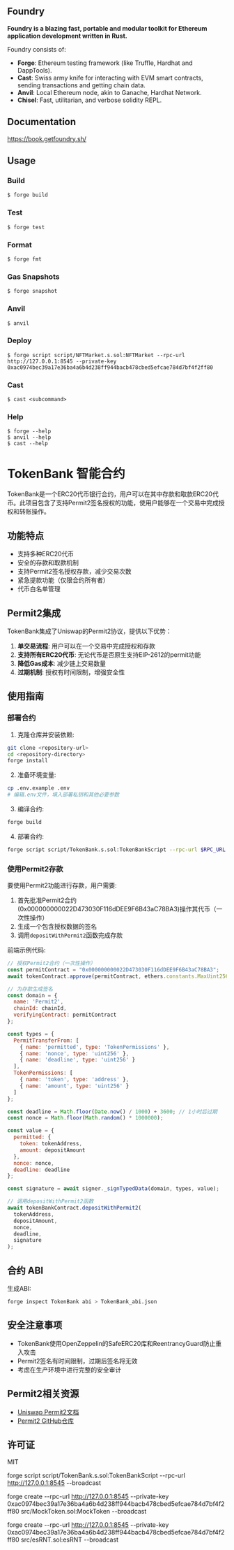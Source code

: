 ## Foundry

**Foundry is a blazing fast, portable and modular toolkit for Ethereum application development written in Rust.**

Foundry consists of:

-   **Forge**: Ethereum testing framework (like Truffle, Hardhat and DappTools).
-   **Cast**: Swiss army knife for interacting with EVM smart contracts, sending transactions and getting chain data.
-   **Anvil**: Local Ethereum node, akin to Ganache, Hardhat Network.
-   **Chisel**: Fast, utilitarian, and verbose solidity REPL.

## Documentation

https://book.getfoundry.sh/

## Usage

### Build

```shell
$ forge build
```

### Test

```shell
$ forge test
```

### Format

```shell
$ forge fmt
```

### Gas Snapshots

```shell
$ forge snapshot
```

### Anvil

```shell
$ anvil
```

### Deploy

```shell
$ forge script script/NFTMarket.s.sol:NFTMarket --rpc-url http://127.0.0.1:8545 --private-key 0xac0974bec39a17e36ba4a6b4d238ff944bacb478cbed5efcae784d7bf4f2ff80
```

### Cast

```shell
$ cast <subcommand>
```

### Help

```shell
$ forge --help
$ anvil --help
$ cast --help
```

# TokenBank 智能合约

TokenBank是一个ERC20代币银行合约，用户可以在其中存款和取款ERC20代币。此项目包含了支持Permit2签名授权的功能，使用户能够在一个交易中完成授权和转账操作。

## 功能特点

- 支持多种ERC20代币
- 安全的存款和取款机制
- 支持Permit2签名授权存款，减少交易次数
- 紧急提款功能（仅限合约所有者）
- 代币白名单管理

## Permit2集成

TokenBank集成了Uniswap的Permit2协议，提供以下优势：

1. **单交易流程**: 用户可以在一个交易中完成授权和存款
2. **支持所有ERC20代币**: 无论代币是否原生支持EIP-2612的permit功能
3. **降低Gas成本**: 减少链上交易数量
4. **过期机制**: 授权有时间限制，增强安全性

## 使用指南

### 部署合约

1. 克隆仓库并安装依赖:
```bash
git clone <repository-url>
cd <repository-directory>
forge install
```

2. 准备环境变量:
```bash
cp .env.example .env
# 编辑.env文件，填入部署私钥和其他必要参数
```

3. 编译合约:
```bash
forge build
```

4. 部署合约:
```bash
forge script script/TokenBank.s.sol:TokenBankScript --rpc-url $RPC_URL --broadcast --verify -vvvv
```

### 使用Permit2存款

要使用Permit2功能进行存款，用户需要:

1. 首先批准Permit2合约(0x000000000022D473030F116dDEE9F6B43aC78BA3)操作其代币（一次性操作）
2. 生成一个包含授权数据的签名
3. 调用`depositWithPermit2`函数完成存款

前端示例代码:
```javascript
// 授权Permit2合约（一次性操作）
const permitContract = "0x000000000022D473030F116dDEE9F6B43aC78BA3";
await tokenContract.approve(permitContract, ethers.constants.MaxUint256);

// 为存款生成签名
const domain = {
  name: 'Permit2',
  chainId: chainId,
  verifyingContract: permitContract
};

const types = {
  PermitTransferFrom: [
    { name: 'permitted', type: 'TokenPermissions' },
    { name: 'nonce', type: 'uint256' },
    { name: 'deadline', type: 'uint256' }
  ],
  TokenPermissions: [
    { name: 'token', type: 'address' },
    { name: 'amount', type: 'uint256' }
  ]
};

const deadline = Math.floor(Date.now() / 1000) + 3600; // 1小时后过期
const nonce = Math.floor(Math.random() * 1000000);

const value = {
  permitted: {
    token: tokenAddress,
    amount: depositAmount
  },
  nonce: nonce,
  deadline: deadline
};

const signature = await signer._signTypedData(domain, types, value);

// 调用depositWithPermit2函数
await tokenBankContract.depositWithPermit2(
  tokenAddress,
  depositAmount,
  nonce,
  deadline,
  signature
);
```

## 合约 ABI

生成ABI:
```bash
forge inspect TokenBank abi > TokenBank_abi.json
```

## 安全注意事项

- TokenBank使用OpenZeppelin的SafeERC20库和ReentrancyGuard防止重入攻击
- Permit2签名有时间限制，过期后签名将无效
- 考虑在生产环境中进行完整的安全审计

## Permit2相关资源

- [Uniswap Permit2文档](https://docs.uniswap.org/concepts/permit2)
- [Permit2 GitHub仓库](https://github.com/Uniswap/permit2)

## 许可证

MIT


forge script script/TokenBank.s.sol:TokenBankScript --rpc-url http://127.0.0.1:8545 --broadcast


forge create --rpc-url http://127.0.0.1:8545 --private-key 0xac0974bec39a17e36ba4a6b4d238ff944bacb478cbed5efcae784d7bf4f2ff80 src/MockToken.sol:MockToken --broadcast

forge create --rpc-url http://127.0.0.1:8545 --private-key 0xac0974bec39a17e36ba4a6b4d238ff944bacb478cbed5efcae784d7bf4f2ff80 src/esRNT.sol:esRNT --broadcast